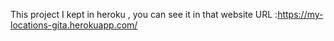 This project I kept in heroku , you can see it in that website URL :https://my-locations-gita.herokuapp.com/


